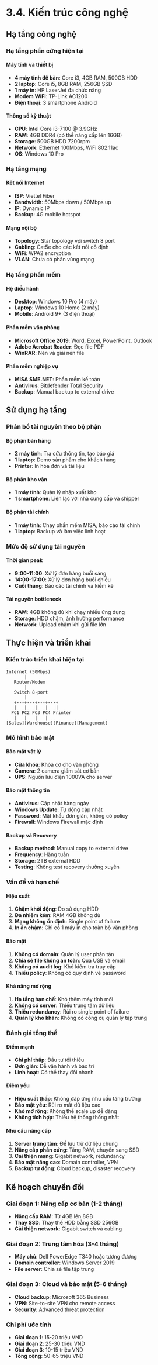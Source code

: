 # 3.4. Kiến trúc công nghệ

## Hạ tầng công nghệ

### Hạ tầng phần cứng hiện tại

#### Máy tính và thiết bị

- **4 máy tính để bàn**: Core i3, 4GB RAM, 500GB HDD
- **2 laptop**: Core i5, 8GB RAM, 256GB SSD
- **1 máy in**: HP LaserJet đa chức năng
- **Modem WiFi**: TP-Link AC1200
- **Điện thoại**: 3 smartphone Android

#### Thông số kỹ thuật

- **CPU**: Intel Core i3-7100 @ 3.9GHz
- **RAM**: 4GB DDR4 (có thể nâng cấp lên 16GB)
- **Storage**: 500GB HDD 7200rpm
- **Network**: Ethernet 100Mbps, WiFi 802.11ac
- **OS**: Windows 10 Pro

### Hạ tầng mạng

#### Kết nối Internet

- **ISP**: Viettel Fiber
- **Bandwidth**: 50Mbps down / 50Mbps up
- **IP**: Dynamic IP
- **Backup**: 4G mobile hotspot

#### Mạng nội bộ

- **Topology**: Star topology với switch 8 port
- **Cabling**: Cat5e cho các kết nối cố định
- **WiFi**: WPA2 encryption
- **VLAN**: Chưa có phân vùng mạng

### Hạ tầng phần mềm

#### Hệ điều hành

- **Desktop**: Windows 10 Pro (4 máy)
- **Laptop**: Windows 10 Home (2 máy)
- **Mobile**: Android 9+ (3 điện thoại)

#### Phần mềm văn phòng

- **Microsoft Office 2019**: Word, Excel, PowerPoint, Outlook
- **Adobe Acrobat Reader**: Đọc file PDF
- **WinRAR**: Nén và giải nén file

#### Phần mềm nghiệp vụ

- **MISA SME.NET**: Phần mềm kế toán
- **Antivirus**: Bitdefender Total Security
- **Backup**: Manual backup to external drive

## Sử dụng hạ tầng

### Phân bổ tài nguyên theo bộ phận

#### Bộ phận bán hàng

- **2 máy tính**: Tra cứu thông tin, tạo báo giá
- **1 laptop**: Demo sản phẩm cho khách hàng
- **Printer**: In hóa đơn và tài liệu

#### Bộ phận kho vận

- **1 máy tính**: Quản lý nhập xuất kho
- **1 smartphone**: Liên lạc với nhà cung cấp và shipper

#### Bộ phận tài chính

- **1 máy tính**: Chạy phần mềm MISA, báo cáo tài chính
- **1 laptop**: Backup và làm việc linh hoạt

### Mức độ sử dụng tài nguyên

#### Thời gian peak

- **9:00-11:00**: Xử lý đơn hàng buổi sáng
- **14:00-17:00**: Xử lý đơn hàng buổi chiều
- **Cuối tháng**: Báo cáo tài chính và kiểm kê

#### Tài nguyên bottleneck

- **RAM**: 4GB không đủ khi chạy nhiều ứng dụng
- **Storage**: HDD chậm, ảnh hưởng performance
- **Network**: Upload chậm khi gửi file lớn

## Thực hiện và triển khai

### Kiến trúc triển khai hiện tại

```
Internet (50Mbps)
       |
   Router/Modem
       |
   Switch 8-port
       |
   +---+---+---+---+
   |   |   |   |   |
  PC1 PC2 PC3 PC4 Printer
   |   |   |   |
[Sales][Warehouse][Finance][Management]
```

### Mô hình bảo mật

#### Bảo mật vật lý

- **Cửa khóa**: Khóa cơ cho văn phòng
- **Camera**: 2 camera giám sát cơ bản
- **UPS**: Nguồn lưu điện 1000VA cho server

#### Bảo mật thông tin

- **Antivirus**: Cập nhật hàng ngày
- **Windows Update**: Tự động cập nhật
- **Password**: Mật khẩu đơn giản, không có policy
- **Firewall**: Windows Firewall mặc định

#### Backup và Recovery

- **Backup method**: Manual copy to external drive
- **Frequency**: Hàng tuần
- **Storage**: 2TB external HDD
- **Testing**: Không test recovery thường xuyên

### Vấn đề và hạn chế

#### Hiệu suất

1. **Chậm khởi động**: Do sử dụng HDD
2. **Đa nhiệm kém**: RAM 4GB không đủ
3. **Mạng không ổn định**: Single point of failure
4. **In ấn chậm**: Chỉ có 1 máy in cho toàn bộ văn phòng

#### Bảo mật

1. **Không có domain**: Quản lý user phân tán
2. **Chia sẻ file không an toàn**: Qua USB và email
3. **Không có audit log**: Khó kiểm tra truy cập
4. **Thiếu policy**: Không có quy định về password

#### Khả năng mở rộng

1. **Hạ tầng hạn chế**: Khó thêm máy tính mới
2. **Không có server**: Thiếu trung tâm dữ liệu
3. **Thiếu redundancy**: Rủi ro single point of failure
4. **Quản lý khó khăn**: Không có công cụ quản lý tập trung

### Đánh giá tổng thể

#### Điểm mạnh

- **Chi phí thấp**: Đầu tư tối thiểu
- **Đơn giản**: Dễ vận hành và bảo trì
- **Linh hoạt**: Có thể thay đổi nhanh

#### Điểm yếu

- **Hiệu suất thấp**: Không đáp ứng nhu cầu tăng trưởng
- **Bảo mật yếu**: Rủi ro mất dữ liệu cao
- **Khó mở rộng**: Không thể scale up dễ dàng
- **Không tích hợp**: Thiếu hệ thống thống nhất

#### Nhu cầu nâng cấp

1. **Server trung tâm**: Để lưu trữ dữ liệu chung
2. **Nâng cấp phần cứng**: Tăng RAM, chuyển sang SSD
3. **Cải thiện mạng**: Gigabit network, redundancy
4. **Bảo mật nâng cao**: Domain controller, VPN
5. **Backup tự động**: Cloud backup, disaster recovery

## Kế hoạch chuyển đổi

### Giai đoạn 1: Nâng cấp cơ bản (1-2 tháng)

- **Nâng cấp RAM**: Từ 4GB lên 8GB
- **Thay SSD**: Thay thế HDD bằng SSD 256GB
- **Cải thiện network**: Gigabit switch và cabling

### Giai đoạn 2: Trung tâm hóa (3-4 tháng)

- **Máy chủ**: Dell PowerEdge T340 hoặc tương đương
- **Domain controller**: Windows Server 2019
- **File server**: Chia sẻ file tập trung

### Giai đoạn 3: Cloud và bảo mật (5-6 tháng)

- **Cloud backup**: Microsoft 365 Business
- **VPN**: Site-to-site VPN cho remote access
- **Security**: Advanced threat protection

### Chi phí ước tính

- **Giai đoạn 1**: 15-20 triệu VND
- **Giai đoạn 2**: 25-30 triệu VND
- **Giai đoạn 3**: 10-15 triệu VND
- **Tổng cộng**: 50-65 triệu VND
